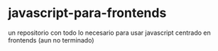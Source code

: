 # javascript-para-frontends
un repositorio con  todo lo necesario para usar javascript centrado en frontends (aun no terminado)
